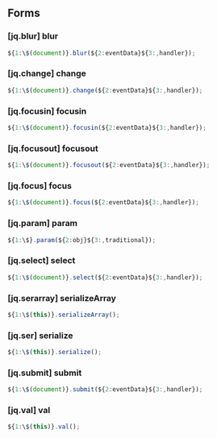 ## Forms

### [jq.blur] blur

```javascript
${1:\$(document)}.blur(${2:eventData}${3:,handler});
```

### [jq.change] change

```javascript
${1:\$(document)}.change(${2:eventData}${3:,handler});
```

### [jq.focusin] focusin

```javascript
${1:\$(document)}.focusin(${2:eventData}${3:,handler});
```

### [jq.focusout] focusout

```javascript
${1:\$(document)}.focusout(${2:eventData}${3:,handler});
```

### [jq.focus] focus

```javascript
${1:\$(document)}.focus(${2:eventData}${3:,handler});
```

### [jq.param] param

```javascript
${1:\$}.param(${2:obj}${3:,traditional});
```

### [jq.select] select

```javascript
${1:\$(document)}.select(${2:eventData}${3:,handler});
```

### [jq.serarray] serializeArray

```javascript
${1:\$(this)}.serializeArray();
```

### [jq.ser] serialize

```javascript
${1:\$(this)}.serialize();
```

### [jq.submit] submit

```javascript
${1:\$(document)}.submit(${2:eventData}${3:,handler});
```

### [jq.val] val

```javascript
${1:\$(this)}.val();
```
